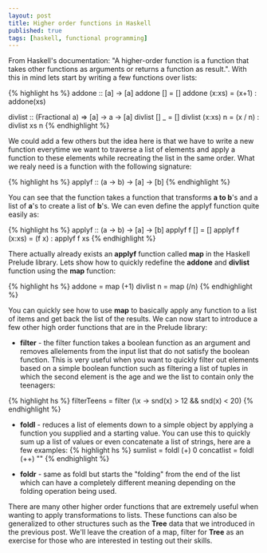 ```yaml
---
layout: post
title: Higher order functions in Haskell
published: true
tags: [haskell, functional programming]
---
```


From Haskell's documentation: "A higher-order function is a function that takes
other functions as arguments or returns a function as result.". With this in
mind lets start by writing a few functions over lists:

{% highlight hs %}
addone :: [a] -> [a]
addone [] = []
addone (x:xs) = (x+1) : addone(xs)

divlist :: (Fractional a) => [a] -> a -> [a]
divlist [] _ = []
divlist (x:xs) n = (x / n) : divlist xs n
{% endhighlight %}

We could add a few others but the idea here is that we have to write a new
function everytime we want to traverse a list of elements and apply a function
to these elements while recreating the list in the same order. What we realy
need is a function with the following signature:

{% highlight hs %}
applyf :: (a -> b) -> [a] -> [b]
{% endhighlight %}

You can see that the function takes a function that transforms **a to b**'s and
a list of **a**'s to create a list of **b**'s. We can even define the applyf
function quite easily as:

{% highlight hs %}
applyf :: (a -> b) -> [a] -> [b]
applyf f [] = []
applyf f (x:xs) = (f x) : applyf f xs
{% endhighlight %}

There actually already exists an **applyf** function called **map** in the
Haskell Prelude library. Lets show how to quickly redefine the **addone** and
**divlist** function using the **map** function:

{% highlight hs %}
addone = map (+1)
divlist n = map (/n)
{% endhighlight %}

You can quickly see how to use **map** to basically apply any function to a
list of items and get back the list of the results. We can now start to
introduce a few other high order functions that are in the Prelude library:

* **filter** - the filter function takes a boolean function as an argument
and removes allelements from the input list that do not satisfy the boolean
function. This is very useful when you want to quickly filter out elements
based on a simple boolean function such as filtering a list of tuples in which
the second element is the age and we the list to contain only the teenagers:

{% highlight hs %}
filterTeens = filter (\x -> snd(x) > 12 && snd(x) < 20)
{% endhighlight %}

* **foldl** - reduces a list of elements down to a simple object by applying a
function you supplied and a starting value. You can use this to quickly sum up
a list of values or even concatenate a list of strings, here are a few
examples: {% highlight hs %}
sumlist = foldl (+) 0
concatlist = foldl (++) ""
{% endhighlight %}

* **foldr** - same as foldl but starts the "folding" from the end of the list
which can have a completely different meaning depending on the folding operation
being used.

There are many other higher order functions that are extremely useful when
wanting to apply transformations to lists. These functions can also be
generalized to other structures such as the **Tree** data that we introduced in
the previous post. We'll leave the creation of a map, filter for **Tree** as
an exercise for those who are interested in testing out their skills.


